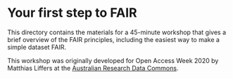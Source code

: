 # Your first step to FAIR

This directory contains the materials for a 45-minute workshop that gives a brief overview of the FAIR principles, including the easiest way to make
a simple dataset FAIR.

This workshop was originally developed for Open Access Week 2020 by Matthias Liffers at the [Australian Research Data Commons](https://www.ardc.edu.au/).